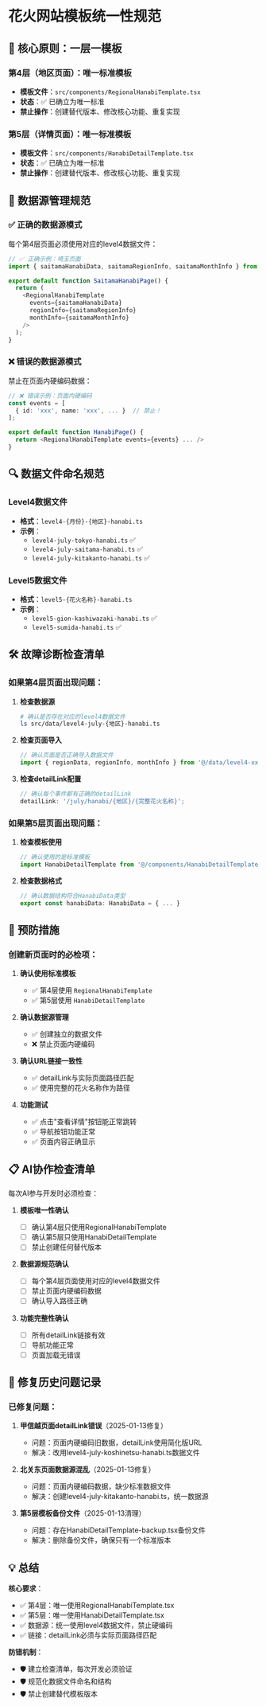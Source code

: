# 花火网站模板统一性规范

## 🎯 核心原则：一层一模板

### 第4层（地区页面）：唯一标准模板

- **模板文件**：`src/components/RegionalHanabiTemplate.tsx`
- **状态**：✅ 已确立为唯一标准
- **禁止操作**：创建替代版本、修改核心功能、重复实现

### 第5层（详情页面）：唯一标准模板

- **模板文件**：`src/components/HanabiDetailTemplate.tsx`
- **状态**：✅ 已确立为唯一标准
- **禁止操作**：创建替代版本、修改核心功能、重复实现

## 📁 数据源管理规范

### ✅ 正确的数据源模式

每个第4层页面必须使用对应的level4数据文件：

```typescript
// ✅ 正确示例：埼玉页面
import { saitamaHanabiData, saitamaRegionInfo, saitamaMonthInfo } from '@/data/level4-july-hanabi-saitama';

export default function SaitamaHanabiPage() {
  return (
    <RegionalHanabiTemplate
      events={saitamaHanabiData}
      regionInfo={saitamaRegionInfo}
      monthInfo={saitamaMonthInfo}
    />
  );
}
```

### ❌ 错误的数据源模式

禁止在页面内硬编码数据：

```typescript
// ❌ 错误示例：页面内硬编码
const events = [
  { id: 'xxx', name: 'xxx', ... }  // 禁止！
];

export default function HanabiPage() {
  return <RegionalHanabiTemplate events={events} ... />
}
```

## 🔍 数据文件命名规范

### Level4数据文件

- **格式**：`level4-{月份}-{地区}-hanabi.ts`
- **示例**：
  - `level4-july-tokyo-hanabi.ts` ✅
  - `level4-july-saitama-hanabi.ts` ✅
  - `level4-july-kitakanto-hanabi.ts` ✅

### Level5数据文件

- **格式**：`level5-{花火名称}-hanabi.ts`
- **示例**：
  - `level5-gion-kashiwazaki-hanabi.ts` ✅
  - `level5-sumida-hanabi.ts` ✅

## 🛠️ 故障诊断检查清单

### 如果第4层页面出现问题：

1. **检查数据源**

   ```bash
   # 确认是否存在对应的level4数据文件
   ls src/data/level4-july-{地区}-hanabi.ts
   ```

2. **检查页面导入**

   ```typescript
   // 确认页面是否正确导入数据文件
   import { regionData, regionInfo, monthInfo } from '@/data/level4-xxx';
   ```

3. **检查detailLink配置**
   ```typescript
   // 确认每个事件都有正确的detailLink
   detailLink: '/july/hanabi/{地区}/{完整花火名称}';
   ```

### 如果第5层页面出现问题：

1. **检查模板使用**

   ```typescript
   // 确认使用的是标准模板
   import HanabiDetailTemplate from '@/components/HanabiDetailTemplate';
   ```

2. **检查数据格式**
   ```typescript
   // 确认数据结构符合HanabiData类型
   export const hanabiData: HanabiData = { ... }
   ```

## 🚨 预防措施

### 创建新页面时的必检项：

1. **确认使用标准模板**

   - ✅ 第4层使用 `RegionalHanabiTemplate`
   - ✅ 第5层使用 `HanabiDetailTemplate`

2. **确认数据源管理**

   - ✅ 创建独立的数据文件
   - ❌ 禁止页面内硬编码

3. **确认URL链接一致性**

   - ✅ detailLink与实际页面路径匹配
   - ✅ 使用完整的花火名称作为路径

4. **功能测试**
   - ✅ 点击"查看详情"按钮能正常跳转
   - ✅ 导航按钮功能正常
   - ✅ 页面内容正确显示

## 📋 AI协作检查清单

每次AI参与开发时必须检查：

1. **模板唯一性确认**

   - [ ] 确认第4层只使用RegionalHanabiTemplate
   - [ ] 确认第5层只使用HanabiDetailTemplate
   - [ ] 禁止创建任何替代版本

2. **数据源规范确认**

   - [ ] 每个第4层页面使用对应的level4数据文件
   - [ ] 禁止页面内硬编码数据
   - [ ] 确认导入路径正确

3. **功能完整性确认**
   - [ ] 所有detailLink链接有效
   - [ ] 导航功能正常
   - [ ] 页面加载无错误

## 🔧 修复历史问题记录

### 已修复问题：

1. **甲信越页面detailLink错误**（2025-01-13修复）

   - 问题：页面内硬编码旧数据，detailLink使用简化版URL
   - 解决：改用level4-july-koshinetsu-hanabi.ts数据文件

2. **北关东页面数据源混乱**（2025-01-13修复）

   - 问题：页面内硬编码数据，缺少标准数据文件
   - 解决：创建level4-july-kitakanto-hanabi.ts，统一数据源

3. **第5层模板备份文件**（2025-01-13清理）
   - 问题：存在HanabiDetailTemplate-backup.tsx备份文件
   - 解决：删除备份文件，确保只有一个标准版本

## 💡 总结

**核心要求**：

- ✅ 第4层：唯一使用RegionalHanabiTemplate.tsx
- ✅ 第5层：唯一使用HanabiDetailTemplate.tsx
- ✅ 数据源：统一使用level4数据文件，禁止硬编码
- ✅ 链接：detailLink必须与实际页面路径匹配

**防错机制**：

- 🛡️ 建立检查清单，每次开发必须验证
- 🛡️ 规范化数据文件命名和结构
- 🛡️ 禁止创建替代模板版本

